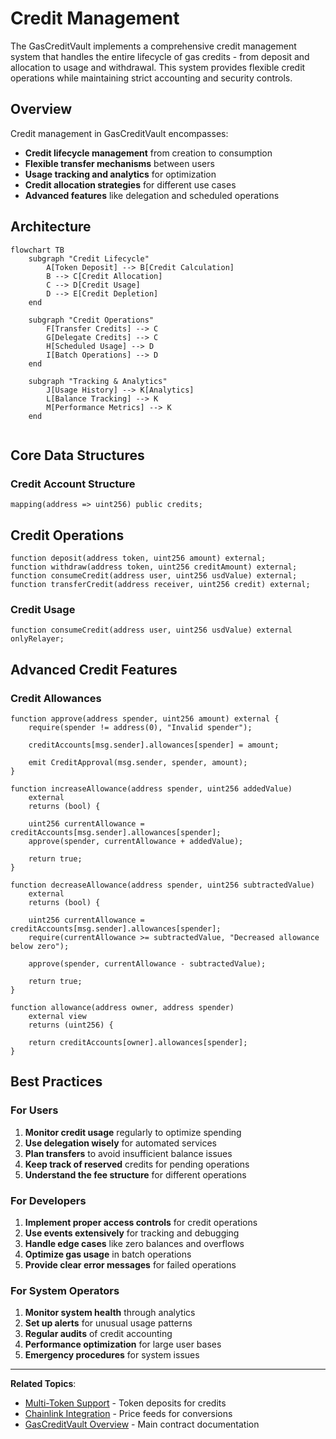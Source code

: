 # Credit Management

The GasCreditVault implements a comprehensive credit management system that handles the entire lifecycle of gas credits - from deposit and allocation to usage and withdrawal. This system provides flexible credit operations while maintaining strict accounting and security controls.

## Overview

Credit management in GasCreditVault encompasses:
- **Credit lifecycle management** from creation to consumption
- **Flexible transfer mechanisms** between users
- **Usage tracking and analytics** for optimization
- **Credit allocation strategies** for different use cases
- **Advanced features** like delegation and scheduled operations

## Architecture

```mermaid
flowchart TB
    subgraph "Credit Lifecycle"
        A[Token Deposit] --> B[Credit Calculation]
        B --> C[Credit Allocation]
        C --> D[Credit Usage]
        D --> E[Credit Depletion]
    end
    
    subgraph "Credit Operations"
        F[Transfer Credits] --> C
        G[Delegate Credits] --> C
        H[Scheduled Usage] --> D
        I[Batch Operations] --> D
    end
    
    subgraph "Tracking & Analytics"
        J[Usage History] --> K[Analytics]
        L[Balance Tracking] --> K
        M[Performance Metrics] --> K
    end
    
```

## Core Data Structures

### Credit Account Structure

```solidity
mapping(address => uint256) public credits;
```

## Credit Operations


```solidity
function deposit(address token, uint256 amount) external;
function withdraw(address token, uint256 creditAmount) external;
function consumeCredit(address user, uint256 usdValue) external;
function transferCredit(address receiver, uint256 credit) external;
```

### Credit Usage

```solidity
function consumeCredit(address user, uint256 usdValue) external onlyRelayer;
```

## Advanced Credit Features

### Credit Allowances

```solidity
function approve(address spender, uint256 amount) external {
    require(spender != address(0), "Invalid spender");
    
    creditAccounts[msg.sender].allowances[spender] = amount;
    
    emit CreditApproval(msg.sender, spender, amount);
}

function increaseAllowance(address spender, uint256 addedValue) 
    external 
    returns (bool) {
    
    uint256 currentAllowance = creditAccounts[msg.sender].allowances[spender];
    approve(spender, currentAllowance + addedValue);
    
    return true;
}

function decreaseAllowance(address spender, uint256 subtractedValue) 
    external 
    returns (bool) {
    
    uint256 currentAllowance = creditAccounts[msg.sender].allowances[spender];
    require(currentAllowance >= subtractedValue, "Decreased allowance below zero");
    
    approve(spender, currentAllowance - subtractedValue);
    
    return true;
}

function allowance(address owner, address spender) 
    external view 
    returns (uint256) {
    
    return creditAccounts[owner].allowances[spender];
}
```
## Best Practices

### For Users

1. **Monitor credit usage** regularly to optimize spending
2. **Use delegation wisely** for automated services
3. **Plan transfers** to avoid insufficient balance issues
4. **Keep track of reserved** credits for pending operations
5. **Understand the fee structure** for different operations

### For Developers

1. **Implement proper access controls** for credit operations
2. **Use events extensively** for tracking and debugging
3. **Handle edge cases** like zero balances and overflows
4. **Optimize gas usage** in batch operations
5. **Provide clear error messages** for failed operations

### For System Operators

1. **Monitor system health** through analytics
2. **Set up alerts** for unusual usage patterns
3. **Regular audits** of credit accounting
4. **Performance optimization** for large user bases
5. **Emergency procedures** for system issues

---

**Related Topics**:
- [Multi-Token Support](multi-token-support.md) - Token deposits for credits
- [Chainlink Integration](chainlink-integration.md) - Price feeds for conversions
- [GasCreditVault Overview](../gascreditvault.md) - Main contract documentation
